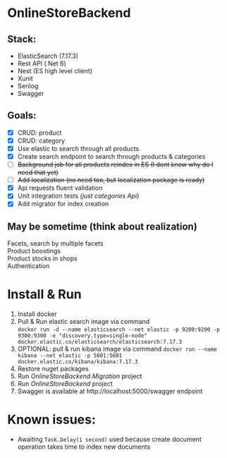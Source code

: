 # OnlineStoreBackend

## Stack: 
- ElasticSearch (7.17.3)
- Rest API (.Net 6)
- Nest (ES high level client)
- Xunit 
- Serilog
- Swagger

## Goals:
- [x] CRUD: product
- [x] CRUD: category
- [x] Use elastic to search through all products
- [x] Create search endpoint to search through products & categories
- [ ] ~~Background job for all products reindex in ES (I dont know why do I need that yet)~~
- [ ] ~~Add localization (no need too, but localization package is ready)~~
- [x] Api requests fluent validation
- [x] Unit integration tests _(just categories Api)_
- [x] Add migrator for index creation

## May be sometime (think about realization)
Facets, search by multiple facets  
Product boostings  
Product stocks in shops  
Authentication  

# Install & Run 
1. Install docker
2. Pull & Run elastic search image via command   
  `docker run -d --name elasticsearch --net elastic -p 9200:9200 -p 9300:9300 -e "discovery.type=single-node" docker.elastic.co/elasticsearch/elasticsearch:7.17.3`
3. OPTIONAL: pull & run kibana image via command
  `docker run --name kibana --net elastic -p 5601:5601 docker.elastic.co/kibana/kibana:7.17.3`
4. Restore nuget packages
5. Run _OnlineStoreBackend.Migration_ project
6. Run _OnlineStoreBackend_ project
7. Swagger is available at http://localhost:5000/swagger endpoint

# Known issues:
- Awaiting `Task.Delay(1 second)` used because create document operation takes time to index new documents 

